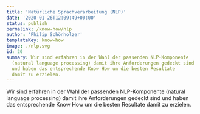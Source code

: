 ```yaml
---
title: 'Natürliche Sprachverarbeitung (NLP)'
date: '2020-01-26T12:09:49+00:00'
status: publish
permalink: /know-how/nlp
author: 'Philip Schönholzer'
templateKey: know-how
image: ./nlp.svg
id: 20
summary: Wir sind erfahren in der Wahl der passenden NLP-Komponente
  (natural language processing) damit ihre Anforderungen gedeckt sind
  und haben das entsprechende Know How um die besten Resultate
  damit zu erzielen.
---
```


Wir sind erfahren in der Wahl der passenden NLP-Komponente (natural language processing) damit ihre Anforderungen gedeckt sind und haben das entsprechende Know How um die besten Resultate damit zu erzielen.
